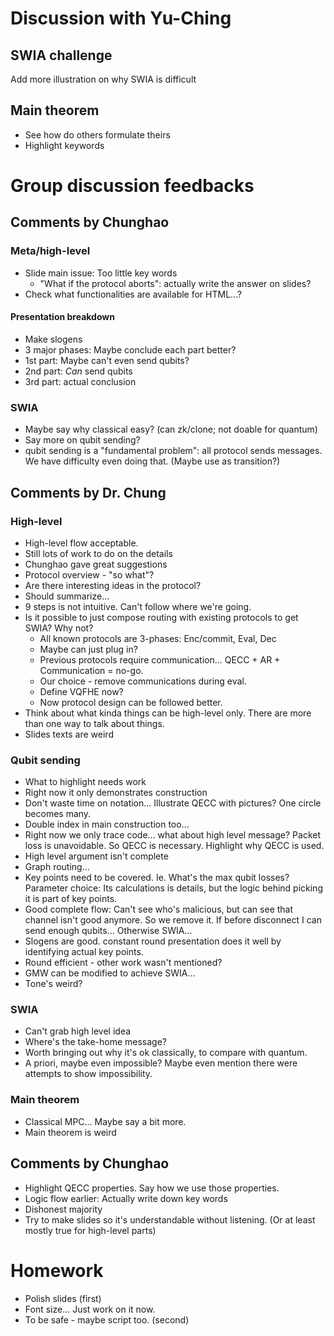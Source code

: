 # Discussion with Yu-Ching

## SWIA challenge

Add more illustration on why SWIA is difficult

## Main theorem

* See how do others formulate theirs
* Highlight keywords

# Group discussion feedbacks

## Comments by Chunghao

### Meta/high-level

* Slide main issue: Too little key words
	* "What if the protocol aborts": actually write the answer on slides?
* Check what functionalities are available for HTML...?

#### Presentation breakdown

* Make slogens
* 3 major phases: Maybe conclude each part better?
* 1st part: Maybe can't even send qubits?
* 2nd part: *Can* send qubits
* 3rd part: actual conclusion

### SWIA

* Maybe say why classical easy? (can zk/clone; not doable for quantum)
* Say more on qubit sending?
* qubit sending is a "fundamental problem": all protocol sends messages. We have difficulty even doing that. (Maybe use as transition?)

## Comments by Dr. Chung

### High-level

* High-level flow acceptable.
* Still lots of work to do on the details
* Chunghao gave great suggestions
* Protocol overview - "so what"?
* Are there interesting ideas in the protocol?
* Should summarize...
* 9 steps is not intuitive. Can't follow where we're going.
* Is it possible to just compose routing with existing protocols to get SWIA? Why not?
	* All known protocols are 3-phases: Enc/commit, Eval, Dec
	* Maybe can just plug in?
	* Previous protocols require communication... QECC + AR + Communication = no-go.
	* Our choice - remove communications during eval.
	* Define VQFHE now?
	* Now protocol design can be followed better.
* Think about what kinda things can be high-level only. There are more than one way to talk about things.
* Slides texts are weird

### Qubit sending

* What to highlight needs work
* Right now it only demonstrates construction
* Don't waste time on notation... Illustrate QECC with pictures? One circle becomes many.
* Double index in main construction too...
* Right now we only trace code... what about high level message? Packet loss is unavoidable. So QECC is necessary. Highlight why QECC is used.
* High level argument isn't complete
* Graph routing...
* Key points need to be covered. Ie. What's the max qubit losses? Parameter choice: Its calculations is details, but the logic behind picking it is part of key points.
* Good complete flow: Can't see who's malicious, but can see that channel isn't good anymore. So we remove it. If before disconnect I can send enough qubits... Otherwise SWIA...
* Slogens are good. constant round presentation does it well by identifying actual key points.
* Round efficient - other work wasn't mentioned?
* GMW can be modified to achieve SWIA...
* Tone's weird?

### SWIA

* Can't grab high level idea
* Where's the take-home message?
* Worth bringing out why it's ok classically, to compare with quantum.
* A priori, maybe even impossible? Maybe even mention there were attempts to show impossibility.

### Main theorem

* Classical MPC... Maybe say a bit more.
* Main theorem is weird

## Comments by Chunghao

* Highlight QECC properties. Say how we use those properties.
* Logic flow earlier: Actually write down key words
* Dishonest majority
* Try to make slides so it's understandable without listening. (Or at least mostly true for high-level parts)

# Homework

* Polish slides (first)
* Font size... Just work on it now.
* To be safe - maybe script too. (second)
